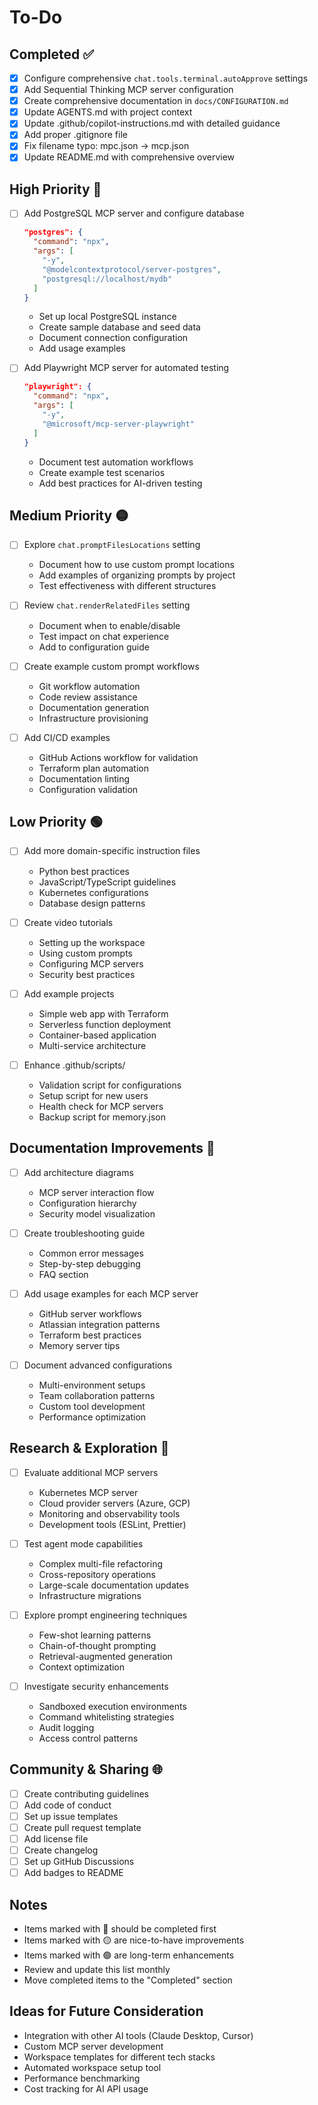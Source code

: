 # To-Do

## Completed ✅

- [x] Configure comprehensive `chat.tools.terminal.autoApprove` settings
- [x] Add Sequential Thinking MCP server configuration
- [x] Create comprehensive documentation in `docs/CONFIGURATION.md`
- [x] Update AGENTS.md with project context
- [x] Update .github/copilot-instructions.md with detailed guidance
- [x] Add proper .gitignore file
- [x] Fix filename typo: mpc.json → mcp.json
- [x] Update README.md with comprehensive overview

## High Priority 🔴

- [ ] Add PostgreSQL MCP server and configure database
  ```json
  "postgres": {
    "command": "npx",
    "args": [
      "-y",
      "@modelcontextprotocol/server-postgres",
      "postgresql://localhost/mydb"
    ]
  }
  ```
  - Set up local PostgreSQL instance
  - Create sample database and seed data
  - Document connection configuration
  - Add usage examples

- [ ] Add Playwright MCP server for automated testing
  ```json
  "playwright": {
    "command": "npx",
    "args": [
      "-y",
      "@microsoft/mcp-server-playwright"
    ]
  }
  ```
  - Document test automation workflows
  - Create example test scenarios
  - Add best practices for AI-driven testing

## Medium Priority 🟡

- [ ] Explore `chat.promptFilesLocations` setting
  - Document how to use custom prompt locations
  - Add examples of organizing prompts by project
  - Test effectiveness with different structures

- [ ] Review `chat.renderRelatedFiles` setting
  - Document when to enable/disable
  - Test impact on chat experience
  - Add to configuration guide

- [ ] Create example custom prompt workflows
  - Git workflow automation
  - Code review assistance
  - Documentation generation
  - Infrastructure provisioning

- [ ] Add CI/CD examples
  - GitHub Actions workflow for validation
  - Terraform plan automation
  - Documentation linting
  - Configuration validation

## Low Priority 🟢

- [ ] Add more domain-specific instruction files
  - Python best practices
  - JavaScript/TypeScript guidelines
  - Kubernetes configurations
  - Database design patterns

- [ ] Create video tutorials
  - Setting up the workspace
  - Using custom prompts
  - Configuring MCP servers
  - Security best practices

- [ ] Add example projects
  - Simple web app with Terraform
  - Serverless function deployment
  - Container-based application
  - Multi-service architecture

- [ ] Enhance .github/scripts/
  - Validation script for configurations
  - Setup script for new users
  - Health check for MCP servers
  - Backup script for memory.json

## Documentation Improvements 📝

- [ ] Add architecture diagrams
  - MCP server interaction flow
  - Configuration hierarchy
  - Security model visualization

- [ ] Create troubleshooting guide
  - Common error messages
  - Step-by-step debugging
  - FAQ section

- [ ] Add usage examples for each MCP server
  - GitHub server workflows
  - Atlassian integration patterns
  - Terraform best practices
  - Memory server tips

- [ ] Document advanced configurations
  - Multi-environment setups
  - Team collaboration patterns
  - Custom tool development
  - Performance optimization

## Research & Exploration 🔬

- [ ] Evaluate additional MCP servers
  - Kubernetes MCP server
  - Cloud provider servers (Azure, GCP)
  - Monitoring and observability tools
  - Development tools (ESLint, Prettier)

- [ ] Test agent mode capabilities
  - Complex multi-file refactoring
  - Cross-repository operations
  - Large-scale documentation updates
  - Infrastructure migrations

- [ ] Explore prompt engineering techniques
  - Few-shot learning patterns
  - Chain-of-thought prompting
  - Retrieval-augmented generation
  - Context optimization

- [ ] Investigate security enhancements
  - Sandboxed execution environments
  - Command whitelisting strategies
  - Audit logging
  - Access control patterns

## Community & Sharing 🌐

- [ ] Create contributing guidelines
- [ ] Add code of conduct
- [ ] Set up issue templates
- [ ] Create pull request template
- [ ] Add license file
- [ ] Create changelog
- [ ] Set up GitHub Discussions
- [ ] Add badges to README

## Notes

- Items marked with 🔴 should be completed first
- Items marked with 🟡 are nice-to-have improvements
- Items marked with 🟢 are long-term enhancements
- Review and update this list monthly
- Move completed items to the "Completed" section

## Ideas for Future Consideration

- Integration with other AI tools (Claude Desktop, Cursor)
- Custom MCP server development
- Workspace templates for different tech stacks
- Automated workspace setup tool
- Performance benchmarking
- Cost tracking for AI API usage

